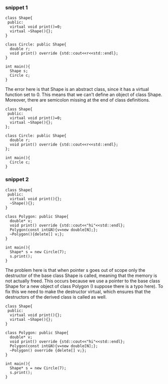 ### snippet 1
```
class Shape{
 public:
  virtual void print()=0;
  virtual ~Shape(){};
}

class Circle: public Shape{
  double r;
  void print() override {std::cout<<r<<std::endl};
}

int main(){
  Shape s;
  Circle c; 
}
```
The error here is that Shape is an abstract class, since it has a virtual function set to 0.
This means that we can't define an object of class Shape.
Moreover, there are semicolon missing at the end of class definitions.

```
class Shape{
 public:
  virtual void print()=0;
  virtual ~Shape(){};
};

class Circle: public Shape{
  double r;
  void print() override {std::cout<<r<<std::endl};
};

int main(){
  Circle c; 
}
```

### snippet 2
```
class Shape{
 public:
  virtual void print(){};
  ~Shape(){};
}

class Polygon: public Shape{
  double* v;
  void print() override {std::cout<<"hi"<<std::endl};
  Polygon(const int&N){v=new double[N];};
  ~Polygon(){delete[] v;};
}

int main(){
  Shape* s = new Circle(7);
  s.print();
}
```

The problem here is that when pointer s goes out of scope only the destructor of the base class Shape is called, meaning
 that the memory is not actually freed. This occurs because we use a pointer to the base class Shape for a new object of class Polygon (I suppose there is a typo here).
To fix this we need to make the destructor virtual, which ensures that the destructors of the derived class is called as well.

```
class Shape{
 public:
  virtual void print(){};
  virtual ~Shape(){};
}

class Polygon: public Shape{
  double* v;
  void print() override {std::cout<<"hi"<<std::endl};
  Polygon(const int&N){v=new double[N];};
  ~Polygon() override {delete[] v;};
}

int main(){
  Shape* s = new Circle(7);
  s.print();
}
```
